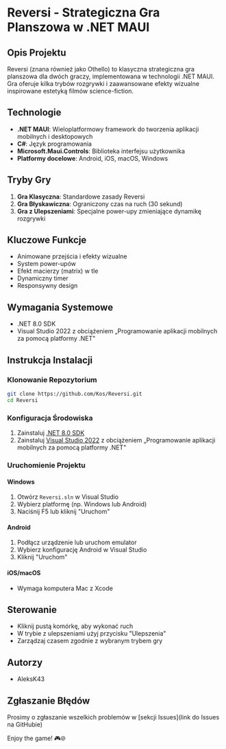 # Reversi - Strategiczna Gra Planszowa w .NET MAUI

## Opis Projektu

Reversi (znana również jako Othello) to klasyczna strategiczna gra planszowa dla dwóch graczy, implementowana w technologii .NET MAUI. Gra oferuje kilka trybów rozgrywki i zaawansowane efekty wizualne inspirowane estetyką filmów science-fiction.

## Technologie

- **.NET MAUI**: Wieloplatformowy framework do tworzenia aplikacji mobilnych i desktopowych
- **C#**: Język programowania
- **Microsoft.Maui.Controls**: Biblioteka interfejsu użytkownika
- **Platformy docelowe**: Android, iOS, macOS, Windows

## Tryby Gry

1. **Gra Klasyczna**: Standardowe zasady Reversi
2. **Gra Błyskawiczna**: Ograniczony czas na ruch (30 sekund)
3. **Gra z Ulepszeniami**: Specjalne power-upy zmieniające dynamikę rozgrywki

## Kluczowe Funkcje

- Animowane przejścia i efekty wizualne
- System power-upów
- Efekt macierzy (matrix) w tle
- Dynamiczny timer
- Responsywny design

## Wymagania Systemowe

- .NET 8.0 SDK
- Visual Studio 2022 z obciążeniem „Programowanie aplikacji mobilnych za pomocą platformy .NET"

## Instrukcja Instalacji

### Klonowanie Repozytorium

```bash
git clone https://github.com/Kos/Reversi.git
cd Reversi
```

### Konfiguracja Środowiska

1. Zainstaluj [.NET 8.0 SDK](https://dotnet.microsoft.com/download/dotnet/8.0)
2. Zainstaluj [Visual Studio 2022](https://visualstudio.microsoft.com/) z obciążeniem „Programowanie aplikacji mobilnych za pomocą platformy .NET"

### Uruchomienie Projektu

#### Windows
1. Otwórz `Reversi.sln` w Visual Studio
2. Wybierz platformę (np. Windows lub Android)
3. Naciśnij F5 lub kliknij "Uruchom"

#### Android
1. Podłącz urządzenie lub uruchom emulator
2. Wybierz konfigurację Android w Visual Studio
3. Kliknij "Uruchom"

#### iOS/macOS
- Wymaga komputera Mac z Xcode

## Sterowanie

- Kliknij pustą komórkę, aby wykonać ruch
- W trybie z ulepszeniami użyj przycisku "Ulepszenia"
- Zarządzaj czasem zgodnie z wybranym trybem gry


## Autorzy

- AleksK43


## Zgłaszanie Błędów

Prosimy o zgłaszanie wszelkich problemów w [sekcji Issues](link do Issues na GitHubie)

Enjoy the game! 🎮🌐
